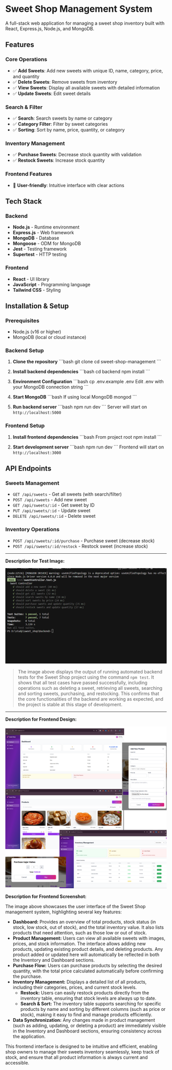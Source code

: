 # Sweet Shop Management System

A full-stack web application for managing a sweet shop inventory built with React, Express.js, Node.js, and MongoDB.

## Features

### Core Operations
- ✅ **Add Sweets**: Add new sweets with unique ID, name, category, price, and quantity
- ✅ **Delete Sweets**: Remove sweets from inventory
- ✅ **View Sweets**: Display all available sweets with detailed information
- ✅ **Update Sweets**: Edit sweet details

### Search & Filter
- ✅ **Search**: Search sweets by name or category
- ✅ **Category Filter**: Filter by sweet categories
- ✅ **Sorting**: Sort by name, price, quantity, or category

### Inventory Management
- ✅ **Purchase Sweets**: Decrease stock quantity with validation
- ✅ **Restock Sweets**: Increase stock quantity

### Frontend Features
- 🎯 **User-friendly**: Intuitive interface with clear actions

## Tech Stack

### Backend
- **Node.js** - Runtime environment
- **Express.js** - Web framework
- **MongoDB** - Database
- **Mongoose** - ODM for MongoDB
- **Jest** - Testing framework
- **Supertest** - HTTP testing

### Frontend
- **React** - UI library
- **JavaScript** - Programming language
- **Tailwind CSS** - Styling

## Installation & Setup

### Prerequisites
- Node.js (v16 or higher)
- MongoDB (local or cloud instance)

### Backend Setup

1. **Clone the repository**
   \`\`\`bash
   git clone <repository-url>
   cd sweet-shop-management
   \`\`\`

2. **Install backend dependencies**
   \`\`\`bash
   cd backend
   npm install
   \`\`\`

3. **Environment Configuration**
   \`\`\`bash
   cp .env.example .env
   Edit .env with your MongoDB connection string
   \`\`\`

4. **Start MongoDB**
   \`\`\`bash
   If using local MongoDB
   mongod
   \`\`\`

5. **Run backend server**
   \`\`\`bash
   npm run dev
   \`\`\`
   Server will start on `http://localhost:5000`

### Frontend Setup

1. **Install frontend dependencies**
   \`\`\`bash
   From project root
   npm install
   \`\`\`

2. **Start development server**
   \`\`\`bash
   npm run dev
   \`\`\`
   Frontend will start on `http://localhost:3000`

## API Endpoints

### Sweets Management
- `GET /api/sweets` - Get all sweets (with search/filter)
- `POST /api/sweets` - Add new sweet
- `GET /api/sweets/:id` - Get sweet by ID
- `PUT /api/sweets/:id` - Update sweet
- `DELETE /api/sweets/:id` - Delete sweet

### Inventory Operations
- `POST /api/sweets/:id/purchase` - Purchase sweet (decrease stock)
- `POST /api/sweets/:id/restock` - Restock sweet (increase stock)

---

**Description for Test Image:**

![Test Image](https://github.com/prerakshah3/Sweet_shop/blob/master/images/test-image2.png?raw=true)

> The image above displays the output of running automated backend tests for the Sweet Shop project using the command `npm test`. It shows that all test cases have passed successfully, including operations such as deleting a sweet, retrieving all sweets, searching and sorting sweets, purchasing, and restocking. This confirms that the core functionalities of the backend are working as expected, and the project is stable at this stage of development.

---

**Description for Frontend Design:**

![Frontend Screenshot](images/frontend.png)

**Description for Frontend Screenshot:**

The image above showcases the user interface of the Sweet Shop management system, highlighting several key features:

- **Dashboard:** Provides an overview of total products, stock status (in stock, low stock, out of stock), and the total inventory value. It also lists products that need attention, such as those low or out of stock.
- **Product Management:** Users can view all available sweets with images, prices, and stock information. The interface allows adding new products, updating existing product details, and deleting products. Any product added or updated here will automatically be reflected in both the Inventory and Dashboard sections.
- **Purchase Flow:** Users can purchase products by selecting the desired quantity, with the total price calculated automatically before confirming the purchase.
- **Inventory Management:** Displays a detailed list of all products, including their categories, prices, and current stock levels.  
    - **Restock:** Users can easily restock products directly from the inventory table, ensuring that stock levels are always up to date.
    - **Search & Sort:** The inventory table supports searching for specific products by name and sorting by different columns (such as price or stock), making it easy to find and manage products efficiently.
- **Data Synchronization:** Any changes made in product management (such as adding, updating, or deleting a product) are immediately visible in the Inventory and Dashboard sections, ensuring consistency across the application.

This frontend interface is designed to be intuitive and efficient, enabling shop owners to manage their sweets inventory seamlessly, keep track of stock, and ensure that all product information is always current and accessible.





